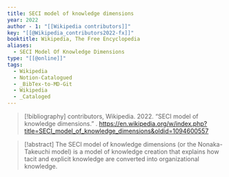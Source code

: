 ```yaml
---
title: SECI model of knowledge dimensions
year: 2022
author - 1: "[[Wikipedia contributors]]"
key: "[[@Wikipedia_contributors2022-fx]]"
booktitle: Wikipedia, The Free Encyclopedia
aliases:
  - SECI Model Of Knowledge Dimensions
type: "[[@online]]"
tags:
  - Wikipedia
  - Notion-Catalogued
  - _BibTex-to-MD-Git
  - Wikipedia
  - _Cataloged
---
```


> [!bibliography]
> contributors, Wikipedia. 2022. “SECI model of knowledge dimensions.” . https://en.wikipedia.org/w/index.php?title=SECI_model_of_knowledge_dimensions&oldid=1094600557

> [!abstract]
> The SECI model of knowledge dimensions (or the Nonaka-Takeuchi model) is a model of knowledge creation that explains how tacit and explicit knowledge are converted into organizational knowledge.